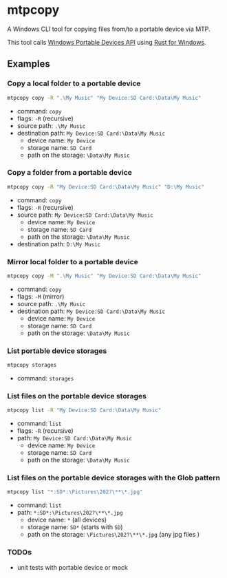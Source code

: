 # mtpcopy

A Windows CLI tool for copying files from/to a portable device via MTP.

This tool calls [Windows Portable Devices API](https://docs.microsoft.com/en-us/windows/win32/wpd_sdk/wpd-application-programming-interface)
using [Rust for Windows](https://github.com/microsoft/windows-rs).

## Examples

### Copy a local folder to a portable device

```sh
mtpcopy copy -R ".\My Music" "My Device:SD Card:\Data\My Music"
```

* command: `copy`
* flags: `-R` (recursive)
* source path: `.\My Music`
* destination path: `My Device:SD Card:\Data\My Music`
   * device name: `My Device`
   * storage name: `SD Card`
   * path on the storage: `\Data\My Music`

### Copy a folder from a portable device

```sh
mtpcopy copy -R "My Device:SD Card:\Data\My Music" "D:\My Music"
```

* command: `copy`
* flags: `-R` (recursive)
* source path: `My Device:SD Card:\Data\My Music`
   * device name: `My Device`
   * storage name: `SD Card`
   * path on the storage: `\Data\My Music`
* destination path: `D:\My Music`

### Mirror local folder to a portable device

```sh
mtpcopy copy -M ".\My Music" "My Device:SD Card:\Data\My Music"
```

* command: `copy`
* flags: `-M` (mirror)
* source path: `.\My Music`
* destination path: `My Device:SD Card:\Data\My Music`
   * device name: `My Device`
   * storage name: `SD Card`
   * path on the storage: `\Data\My Music`

### List portable device storages

```sh
mtpcopy storages
```

* command: `storages`

### List files on the portable device storages

```sh
mtpcopy list -R "My Device:SD Card:\Data\My Music"
```

* command: `list`
* flags: `-R` (recursive)
* path: `My Device:SD Card:\Data\My Music`
   * device name: `My Device`
   * storage name: `SD Card`
   * path on the storage: `\Data\My Music`

### List files on the portable device storages with the Glob pattern

```sh
mtpcopy list "*:SD*:\Pictures\202?\**\*.jpg"
```

* command: `list`
* path: `*:SD*:\Pictures\202?\**\*.jpg`
   * device name: `*` (all devices)
   * storage name: `SD*` (starts with `SD`)
   * path on the storage: `\Pictures\202?\**\*.jpg` (any jpg files )

### TODOs

* unit tests with portable device or mock
